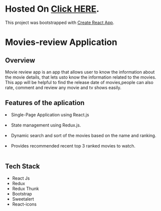 # Hosted On [Click HERE](movies-review-application1d.netlify.app/).

This project was bootstrapped with [Create React App](https://github.com/facebook/create-react-app).

<h1>Movies-review Application</h1>
<h2>Overview</h2>
<p>Movie review app is an app that allows user to know the information about the movie details, that lets usto know the information related to the movies. This app will be helpful to find the release date of movies,people can also rate, comment and review any movie and tv shows easily.</p>

<h2>Features of the aplication</h2>
<li>Single-Page Application using React.js</li>
</br>

<li>State management using Redux.js.</li>
</br>

<li>Dynamic search and sort of the movies based on the name and ranking.</li>
</br>

<li>Provides recommended recent top 3 ranked movies to watch.</li>
</br>

<h2> Tech Stack </h2>
<ul>
    <li>React Js</li>
    <li>Redux</li>
    <li>Redux Thunk</li>
    <li>Bootstrap</li>
    <li>Sweetalert</li>
    <li>React-icons</li>
</ul>